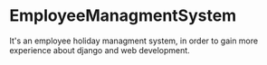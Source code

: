 # EmployeeManagmentSystem
It's an employee holiday managment system, in order to gain more experience about django and web development.
